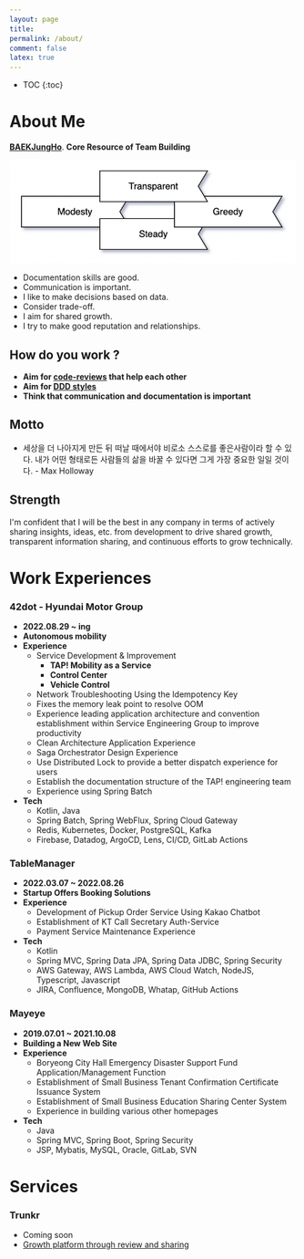 ```yaml
---
layout: page
title:
permalink: /about/
comment: false
latex: true
---
```

* TOC
{:toc}

# About Me

__[BAEKJungHo](https://github.com/BAEKJungHo)__. __Core Resource of Team Building__ 

![](/resource/about/principle.png)

- Documentation skills are good.
- Communication is important.
- I like to make decisions based on data.
- Consider trade-off.
- I aim for shared growth.
- I try to make good reputation and relationships.

## How do you work ?

- __Aim for [code-reviews](https://github.com/cIonecoder/expedia/pull/45) that help each other__
- __Aim for [DDD styles](https://github.com/asterlsker/housepit-auth-server/tree/dev)__
- __Think that communication and documentation is important__

## Motto 

- 세상을 더 나아지게 만든 뒤 떠날 때에서야 비로소 스스로를 좋은사람이라 할 수 있다. 내가 어떤 형태로든 사람들의 삶을 바꿀 수 있다면 그게 가장 중요한 일일 것이다. - Max Holloway

## Strength

I'm confident that I will be the best in any company in terms of actively sharing insights, ideas, etc. from development to drive shared growth, transparent information sharing, and continuous efforts to grow technically.

# Work Experiences

### 42dot - Hyundai Motor Group

- __2022.08.29 ~ ing__
- __Autonomous mobility__
- __Experience__ 
  - Service Development & Improvement
    - __TAP! Mobility as a Service__
    - __Control Center__
    - __Vehicle Control__
  - Network Troubleshooting Using the Idempotency Key
  - Fixes the memory leak point to resolve OOM
  - Experience leading application architecture and convention establishment within Service Engineering Group to improve productivity
  - Clean Architecture Application Experience
  - Saga Orchestrator Design Experience
  - Use Distributed Lock to provide a better dispatch experience for users
  - Establish the documentation structure of the TAP! engineering team
  - Experience using Spring Batch
- __Tech__
  - Kotlin, Java
  - Spring Batch, Spring WebFlux, Spring Cloud Gateway
  - Redis, Kubernetes, Docker, PostgreSQL, Kafka
  - Firebase, Datadog, ArgoCD, Lens, CI/CD, GitLab Actions

### TableManager

- __2022.03.07 ~ 2022.08.26__
- __Startup Offers Booking Solutions__
- __Experience__
  - Development of Pickup Order Service Using Kakao Chatbot
  - Establishment of KT Call Secretary Auth-Service
  - Payment Service Maintenance Experience
- __Tech__
  - Kotlin
  - Spring MVC, Spring Data JPA, Spring Data JDBC, Spring Security
  - AWS Gateway, AWS Lambda, AWS Cloud Watch, NodeJS, Typescript, Javascript
  - JIRA, Confluence, MongoDB, Whatap, GitHub Actions

### Mayeye

- __2019.07.01 ~ 2021.10.08__
- __Building a New Web Site__
- __Experience__
  - Boryeong City Hall Emergency Disaster Support Fund Application/Management Function
  - Establishment of Small Business Tenant Confirmation Certificate Issuance System
  - Establishment of Small Business Education Sharing Center System
  - Experience in building various other homepages
- __Tech__
  - Java
  - Spring MVC, Spring Boot, Spring Security
  - JSP, Mybatis, MySQL, Oracle, GitLab, SVN

# Services

### Trunkr

- Coming soon
- [Growth platform through review and sharing](https://github.com/trunkr)